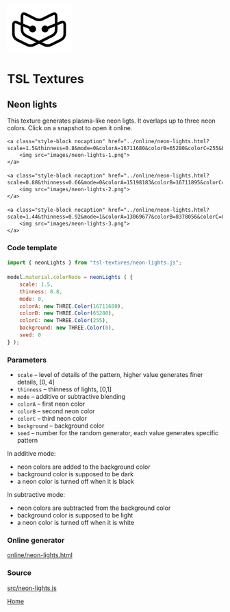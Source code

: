<img class="logo" src="../assets/logo/logo.png">


# TSL Textures


## Neon lights
This texture generates plasma-like neon ligts. It overlaps
up to three neon colors. Click on a snapshot to open it online.

<p class="gallery">

	<a class="style-block nocaption" href="../online/neon-lights.html?scale=1.5&thinness=0.8&mode=0&colorA=16711680&colorB=65280&colorC=255&background=0">
		<img src="images/neon-lights-1.png">
	</a>

	<a class="style-block nocaption" href="../online/neon-lights.html?scale=0.88&thinness=0.66&mode=0&colorA=15198183&colorB=16711895&colorC=903374&background=29183>
		<img src="images/neon-lights-2.png">
	</a>

	<a class="style-block nocaption" href="../online/neon-lights.html?scale=1.44&thinness=0.92&mode=1&colorA=13069677&colorB=8378056&colorC=852066&background=16709611">
		<img src="images/neon-lights-3.png">
	</a>

</p>


### Code template

```js
import { neonLights } from "tsl-textures/neon-lights.js";

model.material.colorNode = neonLights ( {
	scale: 1.5,
	thinness: 0.8,
	mode: 0,
	colorA: new THREE.Color(16711680),
	colorB: new THREE.Color(65280),
	colorC: new THREE.Color(255),
	background: new THREE.Color(0),
	seed: 0
} );
```


### Parameters

* `scale` &ndash; level of details of the pattern, higher value generates finer details, [0, 4]
* `thinness` &ndash; thinness of lights, [0,1]
* `mode` &ndash; additive or subtractive blending
* `colorA` &ndash; first neon color
* `colorB` &ndash; second neon color
* `colorC` &ndash; third neon color
* `background` &ndash; background color
* `seed` &ndash; number for the random generator, each value generates specific pattern

In additive mode:
* neon colors are added to the background color
* background color is supposed to be dark
* a neon color is turned off when it is black

In subtractive mode:
* neon colors are subtracted from the background color
* background color is supposed to be light
* a neon color is turned off when it is white


### Online generator

[online/neon-lights.html](../online/neon-lights.html)

### Source

[src/neon-lights.js](https://github.com/boytchev/tsl-textures/blob/main/src/neon-lights.js)


		
<div class="footnote">
	<a href="../">Home</a>
</div>